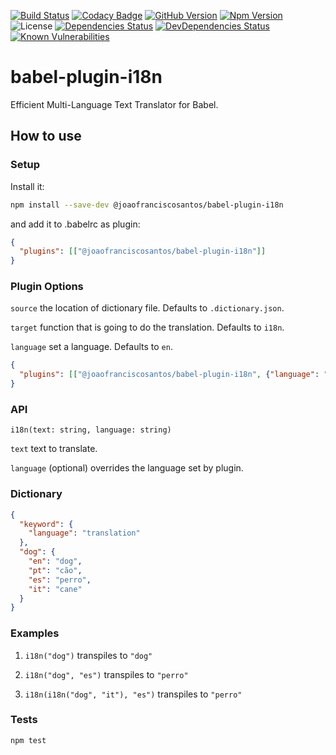 [![Build Status](https://travis-ci.org/joaofranciscosantos/babel-plugin-i18n.svg?branch=master)](https://travis-ci.org/joaofranciscosantos/babel-plugin-i18n)
[![Codacy Badge](https://api.codacy.com/project/badge/Grade/fbf774077a5545989adc6860033299eb)](https://app.codacy.com/app/joao.francis.santos/babel-plugin-i18n?utm_source=github.com&utm_medium=referral&utm_content=joaofranciscosantos/babel-plugin-i18n&utm_campaign=Badge_Grade_Settings)
[![GitHub Version](https://badge.fury.io/gh/joaofranciscosantos%2Fbabel-plugin-i18n.svg)](https://badge.fury.io/gh/joaofranciscosantos%2Fbabel-plugin-i18n)
[![Npm Version](https://badge.fury.io/js/%40joaofranciscosantos%2Fbabel-plugin-i18n.svg)](https://badge.fury.io/js/%40joaofranciscosantos%2Fbabel-plugin-i18n)
![License](https://img.shields.io/github/license/joaofranciscosantos/babel-plugin-i18n.svg)
[![Dependencies Status](https://david-dm.org/joaofranciscosantos/babel-plugin-i18n/status.svg)](https://david-dm.org/joaofranciscosantos/babel-plugin-i18n)
[![DevDependencies Status](https://david-dm.org/joaofranciscosantos/babel-plugin-i18n/dev-status.svg)](https://david-dm.org/joaofranciscosantos/babel-plugin-i18n?type=dev)
[![Known Vulnerabilities](https://snyk.io/test/github/joaofranciscosantos/babel-plugin-i18n/badge.svg?targetFile=package.json)](https://snyk.io/test/github/joaofranciscosantos/babel-plugin-i18n?targetFile=package.json)

# babel-plugin-i18n

Efficient Multi-Language Text Translator for Babel.

## How to use
### Setup
Install it:
```bash
npm install --save-dev @joaofranciscosantos/babel-plugin-i18n
```
and add it to .babelrc as plugin:
```json
{
  "plugins": [["@joaofranciscosantos/babel-plugin-i18n"]]
}
```

### Plugin Options
`source` the location of dictionary file. Defaults to `.dictionary.json`.

`target` function that is going to do the translation. Defaults to `i18n`. 

`language` set a language. Defaults to `en`.
```json
{
  "plugins": [["@joaofranciscosantos/babel-plugin-i18n", {"language": "pt"}]]
}
```

### API
```
i18n(text: string, language: string)
```
`text` text to translate.

`language` (optional) overrides the language set by plugin.

### Dictionary
```json
{
  "keyword": {
    "language": "translation"
  },
  "dog": {
    "en": "dog",
    "pt": "cão",
    "es": "perro",
    "it": "cane"
  }
}
```

### Examples
1. `i18n("dog")` transpiles to `"dog"`

2. `i18n("dog", "es")` transpiles to `"perro"`

3. `i18n(i18n("dog", "it"), "es")` transpiles to `"perro"`

### Tests
```bash
npm test
```
